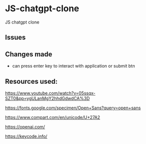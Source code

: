 # JS-chatgpt-clone
JS chatgpt clone


## Issues

## Changes made

- can press enter key to interact with application or submit btn

## Resources used:

https://www.youtube.com/watch?v=05ssqx-SZT0&pp=ygULanMgY2hhdGdwdCA%3D

https://fonts.google.com/specimen/Open+Sans?query=open+sans

https://www.compart.com/en/unicode/U+27A2

https://openai.com/

https://keycode.info/